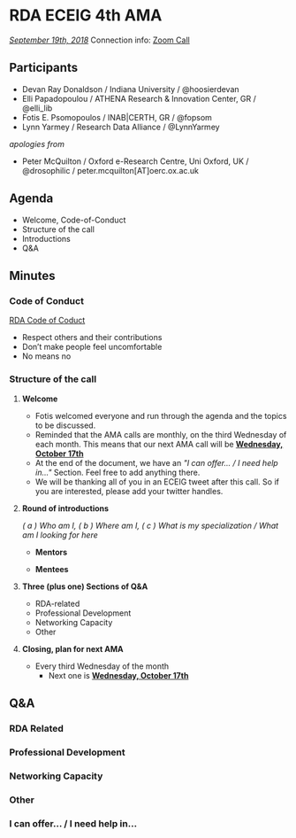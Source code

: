 # RDA ECEIG 4th AMA

[*September 19th, 2018*](https://www.timeanddate.com/worldclock/fixedtime.html?msg=RDA+ECEIG+4th+AMA&iso=20180919T10&p1=3723&ah=1)
Connection info: [Zoom Call](https://iu.zoom.us/j/6703697984)

## Participants

* Devan Ray Donaldson / Indiana University / @hoosierdevan
* Elli Papadopoulou / ATHENA Research & Innovation Center, GR / @elli_lib
* Fotis E. Psomopoulos / INAB|CERTH, GR / @fopsom
* Lynn Yarmey / Research Data Alliance / @LynnYarmey

_apologies from_

- Peter McQuilton / Oxford e-Research Centre, Uni Oxford, UK / @drosophilic / peter.mcquilton[AT]oerc.ox.ac.uk


## Agenda
- Welcome, Code-of-Conduct
- Structure of the call
- Introductions
- Q&A

## Minutes

### Code of Conduct

[RDA Code of Coduct](https://www.rd-alliance.org/group/rda-council-private/outcomes/draft-comment-rda-code-conduct)
- Respect others and their contributions
- Don’t make people feel uncomfortable
- No means no

### Structure of the call

1. **Welcome**
    - Fotis welcomed everyone and run through the agenda and the topics to be discussed.
    - Reminded that the AMA calls are monthly, on the third Wednesday of each month. This means that our next AMA call will be [**Wednesday, October 17th**](https://www.timeanddate.com/worldclock/fixedtime.html?msg=RDA+ECEIG+5th+AMA&iso=20181017T10&p1=3723&ah=1)
    - At the end of the document, we have an _"I can offer... / I need help in..."_ Section. Feel free to add anything there.
    - We will be thanking all of you in an ECEIG tweet after this call. So if you are interested, please add your twitter handles.

 
2. **Round of introductions**
    
    _( a ) Who am I, ( b ) Where am I, ( c ) What is my specialization / What am I looking for here_

    * **Mentors**
    
    * **Mentees**
         

3. **Three (plus one) Sections of Q&A**
    - RDA-related
    - Professional Development
    - Networking Capacity
    - Other

4. **Closing, plan for next AMA**
    - Every third Wednesday of the month 
        - Next one is [**Wednesday, October 17th**](https://www.timeanddate.com/worldclock/fixedtime.html?msg=RDA+ECEIG+5th+AMA&iso=20181017T10&p1=3723&ah=1)


## Q&A

### RDA Related

### Professional Development

### Networking Capacity

### Other

### I can offer... / I need help in...



